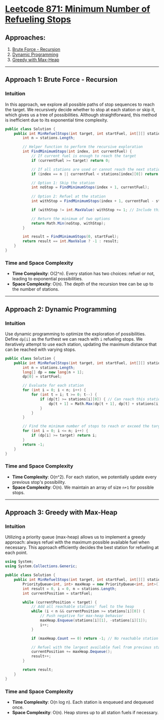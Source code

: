 # [Leetcode 871: Minimum Number of Refueling Stops](https://leetcode.com/problems/minimum-number-of-refueling-stops/)

## Approaches:
1. [Brute Force - Recursion](#approach-1)
2. [Dynamic Programming](#approach-2)
3. [Greedy with Max-Heap](#approach-3)

---

## Approach 1: Brute Force - Recursion

### Intuition
In this approach, we explore all possible paths of stop sequences to reach the target. We recursively decide whether to stop at each station or skip it, which gives us a tree of possibilities. Although straightforward, this method is inefficient due to its exponential time complexity.

```csharp
public class Solution {
    public int MinRefuelStops(int target, int startFuel, int[][] stations) {
        int n = stations.Length;

        // Helper function to perform the recursive exploration
        int FindMinimumStops(int index, int currentFuel) {
            // If current fuel is enough to reach the target
            if (currentFuel >= target) return 0;

            // If all stations are used or cannot reach the next station
            if (index == n || currentFuel < stations[index][0]) return int.MaxValue;

            // Option 1: Skip the station
            int noStop = FindMinimumStops(index + 1, currentFuel);
            
            // Option 2: Refuel at the station
            int withStop = FindMinimumStops(index + 1, currentFuel - stations[index][0] + stations[index][1]);

            if (withStop != int.MaxValue) withStop += 1; // Include this station as a stop

            // Return the minimum of two options
            return Math.Min(noStop, withStop);
        }

        int result = FindMinimumStops(0, startFuel);
        return result == int.MaxValue ? -1 : result;
    }
}
```

### Time and Space Complexity
- **Time Complexity**: O(2^n). Every station has two choices: refuel or not, leading to exponential possibilities.
- **Space Complexity**: O(n). The depth of the recursion tree can be up to the number of stations.

---

## Approach 2: Dynamic Programming

### Intuition
Use dynamic programming to optimize the exploration of possibilities. Define `dp[i]` as the furthest we can reach with `i` refueling stops. We iteratively attempt to use each station, updating the maximum distance that can be reached with varying stops.

```csharp
public class Solution {
    public int MinRefuelStops(int target, int startFuel, int[][] stations) {
        int n = stations.Length;
        long[] dp = new long[n + 1];
        dp[0] = startFuel;

        // Evaluate for each station
        for (int i = 0; i < n; i++) {
            for (int t = i; t >= 0; t--) {
                if (dp[t] >= stations[i][0]) { // Can reach this station
                    dp[t + 1] = Math.Max(dp[t + 1], dp[t] + stations[i][1]);
                }
            }
        }

        // Find the minimum number of stops to reach or exceed the target
        for (int i = 0; i <= n; i++) {
            if (dp[i] >= target) return i;
        }
        return -1;
    }
}
```

### Time and Space Complexity
- **Time Complexity**: O(n^2). For each station, we potentially update every previous stop's possibility.
- **Space Complexity**: O(n). We maintain an array of size `n+1` for possible stops.

---

## Approach 3: Greedy with Max-Heap

### Intuition
Utilizing a priority queue (max-heap) allows us to implement a greedy approach: always refuel with the maximum possible available fuel when necessary. This approach efficiently decides the best station for refueling at each point.

```csharp
using System;
using System.Collections.Generic;

public class Solution {
    public int MinRefuelStops(int target, int startFuel, int[][] stations) {
        PriorityQueue<int, int> maxHeap = new PriorityQueue<int, int>();
        int result = 0, i = 0, n = stations.Length;
        int currentPosition = startFuel;

        while (currentPosition < target) {
            // Add all reachable stations' fuel to the heap
            while (i < n && currentPosition >= stations[i][0]) {
                // Push negative for max-heap behavior
                maxHeap.Enqueue(stations[i][1], -stations[i][1]);
                i++;
            }

            if (maxHeap.Count == 0) return -1; // No reachable station or target

            // Refuel with the largest available fuel from previous stations
            currentPosition += maxHeap.Dequeue();
            result++;
        }

        return result;
    }
}
```

### Time and Space Complexity
- **Time Complexity**: O(n log n). Each station is enqueued and dequeued once.
- **Space Complexity**: O(n). Heap stores up to all station fuels if necessary.

